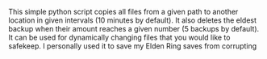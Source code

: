 This simple python script copies all files from a given path to another location in given intervals (10 minutes by default).
It also deletes the eldest backup when their amount reaches a given number (5 backups by default).
It can be used for dynamically changing files that you would like to safekeep.
I personally used it to save my Elden Ring saves from corrupting
